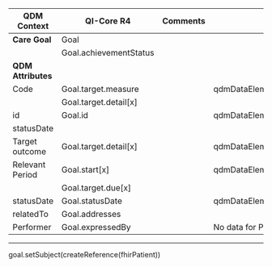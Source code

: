 <table class="grid">
  <thead>
    <tr>
      <th><strong>QDM Context</strong></th>
      <th><strong>QI-Core R4</strong></th>
      <th><strong>Comments</strong></th>
      <th><strong>Conversion</strong></th>
    </tr>
  </thead>
  <tbody>
    <tr>
      <td><strong>Care Goal</strong></td>
      <td>Goal</td>
      <td>&nbsp;</td>
    </tr>
    <tr>
      <td>&nbsp;</td>
      <td>Goal.achievementStatus</td>
      <td>&nbsp;</td>
    </tr>
    <tr>
      <td><strong>QDM Attributes</strong></td>
      <td>&nbsp;</td>
      <td>&nbsp;</td>
    </tr>
    <tr>
      <td>Code</td>
      <td>Goal.target.measure</td>
      <td>&nbsp;</td>
      <td>qdmDataElement.getDataElementCodes()</td>
    </tr>
    <tr>
      <td>&nbsp;</td>
      <td>Goal.target.detail[x]</td>
      <td>&nbsp;</td>
    </tr>
    <tr>
      <td>id</td>
      <td>Goal.id</td>
      <td>&nbsp;</td>
      <td>qdmDataElement.get_id()</td>
    </tr>
    <tr>
      <td>statusDate</td>
      <td>&nbsp;</td>
      <td>&nbsp;</td>
      <td></td>
    </tr>
    <tr>
      <td>Target outcome</td>
      <td>Goal.target.detail[x]</td>
      <td>&nbsp;</td>
      <td>qdmDataElement.getTargetOutcome()</td>
    </tr>
    <tr>
      <td>Relevant Period</td>
      <td>Goal.start[x]</td>
      <td>&nbsp;</td>
      <td>qdmDataElement.getRelevantPeriod().getLow()</td>
    </tr>
    <tr>
      <td>&nbsp;</td>
      <td>Goal.target.due[x]</td>
      <td>&nbsp;</td>
    </tr>
    <tr>
      <td>statusDate</td>
      <td>Goal.statusDate</td>
      <td>&nbsp;</td>
      <td>qdmDataElement.getRelevantPeriod().getHigh()</td>
    </tr>
    <tr>
      <td>relatedTo</td>
      <td>Goal.addresses</td>
      <td>&nbsp;</td>
    </tr>
    <tr>
      <td>Performer</td>
      <td>Goal.expressedBy</td>
      <td>&nbsp;</td>
      <td>No data for Performer</td>
    </tr>
  </tbody>
</table>

-----------
goal.setSubject(createReference(fhirPatient))
